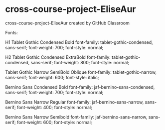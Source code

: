 # cross-course-project-EliseAur

cross-course-project-EliseAur created by GitHub Classroom

Fonts:

H1
Tablet Gothic Condensed Bold
font-family: tablet-gothic-condensed, sans-serif;
font-weight: 700;
font-style: normal;

H2
Tablet Gothic Condensed ExtraBold
font-family: tablet-gothic-condensed, sans-serif;
font-weight: 800;
font-style: normal;

Tablet Gothic Narrow SemiBold Oblique
font-family: tablet-gothic-narrow, sans-serif;
font-weight: 600;
font-style: italic;

Bernino Sans Condensed Bold
font-family: jaf-bernino-sans-condensed, sans-serif;
font-weight: 700;
font-style: normal;

Bernino Sans Narrow Regular
font-family: jaf-bernino-sans-narrow, sans-serif;
font-weight: 400;
font-style: normal;

Bernino Sans Narrow Semibold
font-family: jaf-bernino-sans-narrow, sans-serif;
font-weight: 600;
font-style: normal;
